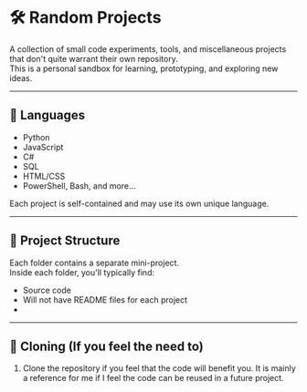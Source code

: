 # 🛠️ Random Projects

A collection of small code experiments, tools, and miscellaneous projects that don't quite warrant their own repository.  
This is a personal sandbox for learning, prototyping, and exploring new ideas.

---

## 🧰 Languages

- Python
- JavaScript
- C#
- SQL
- HTML/CSS
- PowerShell, Bash, and more...

Each project is self-contained and may use its own unique language.

---

## 📂 Project Structure

Each folder contains a separate mini-project.  
Inside each folder, you'll typically find:

- Source code
- Will not have README files for each project
- 

---

## 🚀 Cloning (If you feel the need to)


1. Clone the repository if you feel that the code will benefit you. It is mainly a reference for me if I feel the code can be reused in a future project.
